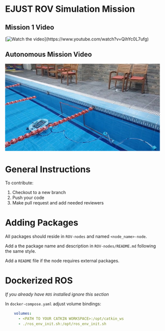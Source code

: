 # EJUST ROV Simulation Mission
## Mission 1 Video
 [![Watch the video]([![image](https://github.com/a-alnaggar/ROV_EJUST/assets/121443735/9813af0a-c863-448c-a716-6eeef19e82e1](https://github.com/a-alnaggar/ROV_EJUST/blob/2bd3ce2f462b03ab4b0e5ab1b2ab7921fb011ce6/WhatsApp%20Image%202023-10-09%20at%206.47.50%20PM.jpeg)))](https://www.youtube.com/watch?v=QihYc0L7ufg)
## Autonomous Mission Video
[![Watch the video](https://github.com/a-alnaggar/ROV_EJUST/blob/880b62635f2593fc961e05d001b4f6ad1f2e061f/WhatsApp%20Image%202024-01-03%20at%205.58.46%20PM.jpeg)](https://youtu.be/KmTFxljsGuw)

# General Instructions

To contribute:
1. Checkout to a new branch
2. Push your code
3. Make pull request and add needed reviewers

# Adding Packages

All packages should reside in `ROV-nodes` and named `<node_name>-node`.

Add a the package name and description in `ROV-nodes/README.md` following the same style.

Add a `README` file if the node requires external packages.

# Dockerized ROS
_If you already have `ROS` installed ignore this section_

In `docker-compose.yaml` adjust volume bindings:

```yaml
    volumes:
      - <PATH TO YOUR CATKIN WORKSPACE>:/opt/catkin_ws
      - ./ros_env_init.sh:/opt/ros_env_init.sh
```
